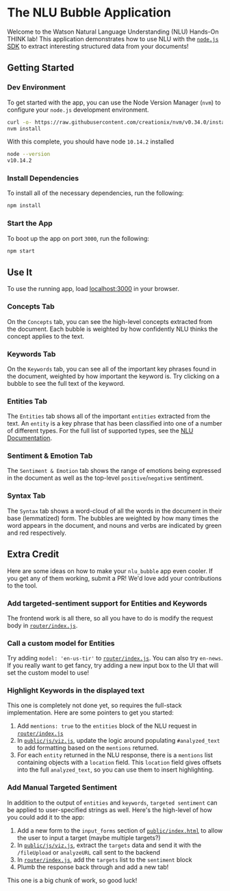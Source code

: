 # The NLU Bubble Application

Welcome to the Watson Natural Language Understanding (NLU) Hands-On THINK lab! This application demonstrates how to use NLU with the [`node.js` SDK](https://github.com/watson-developer-cloud/node-sdk) to extract interesting structured data from your documents!

## Getting Started

### Dev Environment

To get started with the app, you can use the Node Version Manager (`nvm`) to configure your `node.js` development environment.

```sh
curl -o- https://raw.githubusercontent.com/creationix/nvm/v0.34.0/install.sh | bash
nvm install
```

With this complete, you should have node `10.14.2` installed

```sh
node --version
v10.14.2
```

### Install Dependencies

To install all of the necessary dependencies, run the following:

```sh
npm install
```

### Start the App

To boot up the app on port `3000`, run the following:

```sh
npm start
```

## Use It

To use the running app, load [localhost:3000](http://localhost:3000) in your browser.

### Concepts Tab

On the `Concepts` tab, you can see the high-level concepts extracted from the document. Each bubble is weighted by how confidently NLU thinks the concept applies to the text.

### Keywords Tab

On the `Keywords` tab, you can see all of the important key phrases found in the document, weighted by how important the keyword is. Try clicking on a bubble to see the full text of the keyword.

### Entities Tab

The `Entities` tab shows all of the important `entities` extracted from the text. An `entity` is a key phrase that has been classified into one of a number of different types. For the full list of supported types, see the [NLU Documentation](https://console.bluemix.net/docs/services/natural-language-understanding/entity-types.html#entity-types-and-subtypes).

### Sentiment & Emotion Tab

The `Sentiment & Emotion` tab shows the range of emotions being expressed in the document as well as the top-level `positive`/`negative` sentiment.

### Syntax Tab

The `Syntax` tab shows a word-cloud of all the words in the document in their base (lemmatized) form. The bubbles are weighted by how many times the word appears in the document, and nouns and verbs are indicated by green and red respectively.

## Extra Credit

Here are some ideas on how to make your `nlu_bubble` app even cooler. If you get any of them working, submit a PR! We'd love add your contributions to the tool.

### Add targeted-sentiment support for Entities and Keywords

The frontend work is all there, so all you have to do is modify the request body in [`router/index.js`](router/index.js).

### Call a custom model for Entities

Try adding `model: 'en-us-tir'` to [`router/index.js`](router/index.js). You can also try `en-news`. If you really want to get fancy, try adding a new input box to the UI that will set the custom model to use!

### Highlight Keywords in the displayed text

This one is completely not done yet, so requires the full-stack implementation. Here are some pointers to get you started:

1. Add `mentions: true` to the `entities` block of the NLU request in [`router/index.js`](router/index.js)
1. In [`public/js/viz.js`](public/js/viz.js), update the logic around populating `#analyzed_text` to add formatting based on the `mentions` returned.
1. For each `entity` returned in the NLU response, there is a `mentions` list containing objects with a `location` field. This `location` field gives offsets into the full `analyzed_text`, so you can use them to insert highlighting.

### Add Manual Targeted Sentiment

In addition to the output of `entities` and `keywords`, `targeted sentiment` can be applied to user-specified strings as well. Here's the high-level of how you could add it to the app:

1. Add a new form to the `input_forms` section of [`public/index.html`](public/index.html) to allow the user to input a target (maybe multiple targets?)
1. In [`public/js/viz.js`](public/js/viz.js), extract the `targets` data and send it with the `/fileUpload` or `analyzeURL` call sent to the backend
1. In [`router/index.js`](router/index.js), add the `targets` list to the `sentiment` block
1. Plumb the response back through and add a new tab!

This one is a big chunk of work, so good luck!
